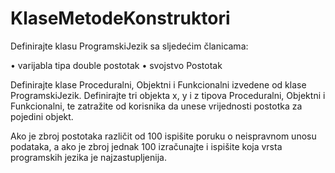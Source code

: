 # KlaseMetodeKonstruktori

Definirajte klasu ProgramskiJezik sa sljedećim članicama:

• varijabla tipa double postotak
• svojstvo Postotak

Definirajte klase Proceduralni, Objektni i Funkcionalni izvedene od klase ProgramskiJezik.
Definirajte tri objekta x, y i z tipova Proceduralni, Objektni i Funkcionalni, te zatražite od
korisnika da unese vrijednosti postotka za pojedini objekt.

Ako je zbroj postotaka različit od 100 ispišite poruku o neispravnom unosu podataka, a ako je
zbroj jednak 100 izračunajte i ispišite koja vrsta programskih jezika je najzastupljenija.
